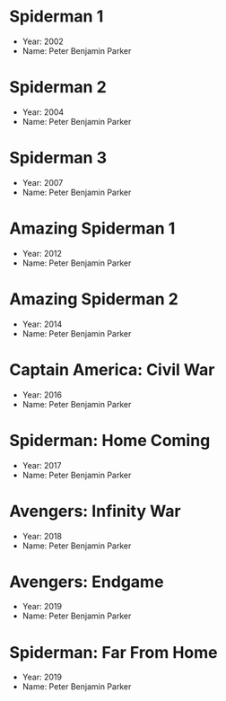 # Spiderman 1
- Year: 2002
- Name: Peter Benjamin Parker

# Spiderman 2
- Year: 2004
- Name: Peter Benjamin Parker

# Spiderman 3
- Year: 2007
- Name: Peter Benjamin Parker

# Amazing Spiderman 1
- Year: 2012
- Name: Peter Benjamin Parker

# Amazing Spiderman 2
- Year: 2014
- Name: Peter Benjamin Parker

# Captain America: Civil War
- Year: 2016
- Name: Peter Benjamin Parker

# Spiderman: Home Coming
- Year: 2017
- Name: Peter Benjamin Parker

# Avengers: Infinity War
- Year: 2018
- Name: Peter Benjamin Parker

# Avengers: Endgame
- Year: 2019
- Name: Peter Benjamin Parker

# Spiderman: Far From Home
- Year: 2019
- Name: Peter Benjamin Parker

